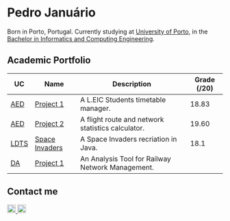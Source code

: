 <h1>Pedro Januário</h1>

Born in Porto, Portugal. Currently studying at <a href="http://up.pt">University of Porto</a>, in the <a href="https://sigarra.up.pt/feup/en/CUR_GERAL.CUR_VIEW?pv_ano_lectivo=2022&pv_origem=CUR&pv_tipo_cur_sigla=L&pv_curso_id=22841">Bachelor in Informatics and Computing Engineering</a>.

<h2>Academic Portfolio</h2>

|UC|Name|Description|Grade (/20)|
|------|-----------|---------------------------------------------------------------------------------------------------------------------------------------------------------------|-------------|
|[AED](https://sigarra.up.pt/feup/en/UCURR_GERAL.FICHA_UC_VIEW?pv_ocorrencia_id=501673)|[Project 1](https://github.com/pedroojanuu/aedproj1)|A L.EIC Students timetable manager.|18.83|
|[AED](https://sigarra.up.pt/feup/en/UCURR_GERAL.FICHA_UC_VIEW?pv_ocorrencia_id=501673)|[Project 2](https://github.com/pedroojanuu/aedproj2)|A flight route and network statistics calculator.|19.60|
|[LDTS](https://sigarra.up.pt/feup/en/UCURR_GERAL.FICHA_UC_VIEW?pv_ocorrencia_id=501676)|[Space Invaders](https://github.com/pedroojanuu/spaceinvaders)|A Space Invaders recriation in Java.|18.1|
|[DA](https://sigarra.up.pt/feup/en/UCURR_GERAL.FICHA_UC_VIEW?pv_ocorrencia_id=501678)|[Project 1](https://github.com/pedroojanuu/daproj1)|An Analysis Tool for Railway Network Management.||

<h2>Contact me</h2>

<a href="mailto:up202108768@up.pt">
  <img width=20 title="Email" src="https://upload.wikimedia.org/wikipedia/commons/4/48/Symbol-User-Email-Icon.png"/>
</a>
<a href="https://linkedin.com/in/pedro-januario-352421266">
  <img width=20 title="Linkedin" src="https://upload.wikimedia.org/wikipedia/commons/c/ca/LinkedIn_logo_initials.png"/>
</a>
